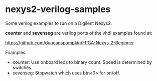 nexys2-verilog-samples
======================

Some verilog examples to run on a Digilent Nexys2.

__counter__ and __sevenseg__ are verilog ports of the vhdl examples found at:

https://github.com/duncanspumpkin/FPGA-Nexys-2-Beginner

Examples:

* counter: Use onboard leds to binary count. Speed is determined by switches.
* sevenseg: Stopwatch which uses btn<0> for on/off.

